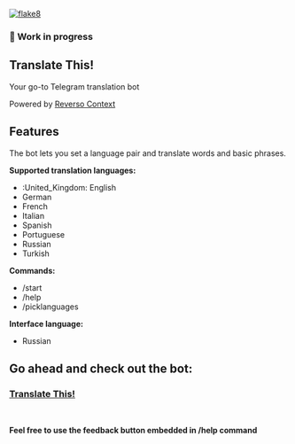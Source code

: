 [![flake8](https://github.com/Polyrom/translate_this_bot/actions/workflows/flake8.yml/badge.svg)](https://github.com/Polyrom/translate_this_bot/actions/workflows/flake8.yml)
### 🚠 Work in progress
## Translate This!
Your go-to Telegram translation bot  

Powered by [Reverso Context](https://context.reverso.net/)

## Features
The bot lets you set a language pair and translate words and basic phrases.

**Supported translation languages:**
+ :United_Kingdom: English
+ German
+ French
+ Italian
+ Spanish
+ Portuguese
+ Russian
+ Turkish

**Commands:**
+ /start
+ /help
+ /picklanguages

**Interface language:**
+ Russian

## Go ahead and check out the bot:  
### [Translate This!](https://t.me/FastTranslationBot)
<br>

**Feel free to use the feedback button embedded in /help command**
